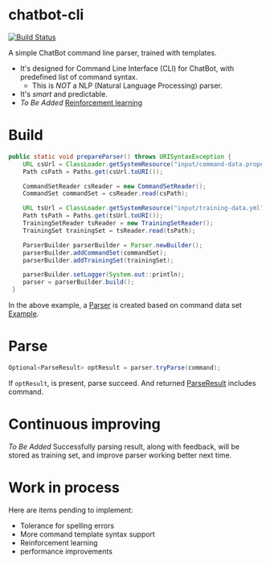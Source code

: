 # chatbot-cli
[![Build Status](https://travis-ci.org/dopsun/chatbot-cli.svg?branch=master)](https://travis-ci.org/dopsun/chatbot-cli)

A simple ChatBot command line parser, trained with templates.

* It's designed for Command Line Interface (CLI) for ChatBot, with predefined list of command syntax.
  * This is *NOT* a NLP (Natural Language Processing) parser.
* It's *smart* and predictable.
* *To Be Added* [Reinforcement learning](https://en.wikipedia.org/wiki/Reinforcement_learning)

# Build
```java
public static void prepareParser() throws URISyntaxException {
    URL csUrl = ClassLoader.getSystemResource("input/command-data.properties");
    Path csPath = Paths.get(csUrl.toURI());

    CommandSetReader csReader = new CommandSetReader();
    CommandSet commandSet = csReader.read(csPath);

    URL tsUrl = ClassLoader.getSystemResource("input/training-data.yml");
    Path tsPath = Paths.get(tsUrl.toURI());
    TrainingSetReader tsReader = new TrainingSetReader();
    TrainingSet trainingSet = tsReader.read(tsPath);

    ParserBuilder parserBuilder = Parser.newBuilder();
    parserBuilder.addCommandSet(commandSet);
    parserBuilder.addTrainingSet(trainingSet);

    parserBuilder.setLogger(System.out::println);
    parser = parserBuilder.build();
 }
```
In the above example, a [Parser](chatbot-cli/src/main/java/com/dopsun/chatbot/cli/Parser.java)  is created based on command data set [Example](chatbot-cli/src/test/resources/input/command-data.properties).

# Parse
```java
Optional<ParseResult> optResult = parser.tryParse(command);
```
If `optResult`, is present, parse succeed. And returned [ParseResult](chatbot-cli/src/main/java/com/dopsun/chatbot/cli/ParseResult.java) includes command.

# Continuous improving
*To Be Added* Successfully parsing result, along with feedback, will be stored as training set, and improve parser working better next time.

# Work in process

Here are items pending to implement:
* Tolerance for spelling errors
* More command template syntax support
* Reinforcement learning
* performance improvements
